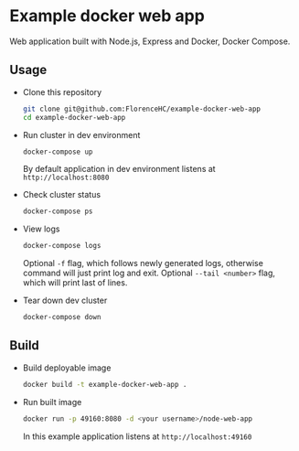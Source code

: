 # Example docker web app

Web application built with Node.js, Express and Docker, Docker Compose.

## Usage

- Clone this repository

  ```sh
  git clone git@github.com:FlorenceHC/example-docker-web-app
  cd example-docker-web-app
  ```

- Run cluster in dev environment

  ```sh
  docker-compose up
  ```

  By default application in dev environment listens at `http://localhost:8080`

- Check cluster status

  ```sh
  docker-compose ps
  ```

- View logs

  ```sh
  docker-compose logs
  ```

  Optional `-f` flag, which follows newly generated logs, otherwise command will just print log and exit.
  Optional `--tail <number>` flag, which will print last <number> of lines.

- Tear down dev cluster

  ```sh
  docker-compose down
  ```

## Build

- Build deployable image

  ```sh
  docker build -t example-docker-web-app .
  ````

- Run built image

  ```sh
  docker run -p 49160:8080 -d <your username>/node-web-app
  ````

  In this example application listens at `http://localhost:49160`

